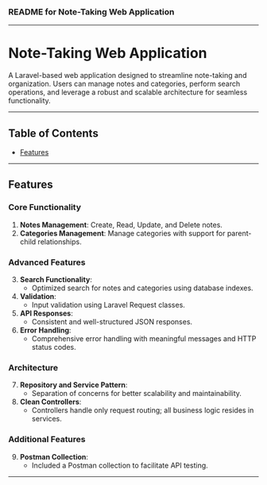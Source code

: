 ### **README for Note-Taking Web Application**

---

# Note-Taking Web Application

A Laravel-based web application designed to streamline note-taking and organization. Users can manage notes and categories, perform search operations, and leverage a robust and scalable architecture for seamless functionality.

---

## **Table of Contents**
- [Features](#features)
---

## **Features**

### Core Functionality
1. **Notes Management**: Create, Read, Update, and Delete notes.
2. **Categories Management**: Manage categories with support for parent-child relationships.

### Advanced Features
3. **Search Functionality**:
   - Optimized search for notes and categories using database indexes.
4. **Validation**:
   - Input validation using Laravel Request classes.
5. **API Responses**:
   - Consistent and well-structured JSON responses.
6. **Error Handling**:
   - Comprehensive error handling with meaningful messages and HTTP status codes.

### Architecture
7. **Repository and Service Pattern**:
   - Separation of concerns for better scalability and maintainability.
8. **Clean Controllers**:
   - Controllers handle only request routing; all business logic resides in services.

### Additional Features
9. **Postman Collection**:
    - Included a Postman collection to facilitate API testing.

---

